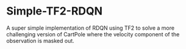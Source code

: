 # Simple-TF2-RDQN
A super simple implementation of RDQN using TF2 to solve a more challenging version of CartPole where the velocity component of the observation is masked out.
